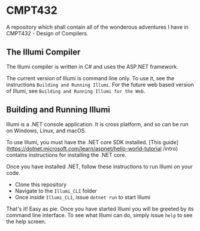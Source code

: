 # CMPT432
A repository which shall contain all of the wonderous adventures I have in CMPT432 - Design of Compilers.

## The Illumi Compiler
The Illumi compiler is written in C# and uses the ASP.NET framework.

The current version of Illumi is command line only.  To use it, see the instructions `Building and Running Illumi`. For the future web 
based version of Illumi, see `Building and Running Illumi for the Web`.

## Building and Running Illumi

Illumi is a .NET console application. It is cross platform, and so can be run on Windows, Linux, and macOS.

To use Illumi, you must have the .NET core SDK installed. [This guide](https://dotnet.microsoft.com/learn/aspnet/hello-world-tutorial
/intro) contains instructions for installing the .NET core.

Once you have installed .NET, follow these instructions to run Illumi on your code.

- Clone this repository
- Navigate to the `Illumi_CLI` folder
- Once inside `Illumi_CLI`, issue `dotnet run` to start Illumi 

That's it! Easy as pie. Once you have started Illumi you will be greeted by its command line interface. To see what Illumi can do, simply 
issue `help` to see the help screen.
